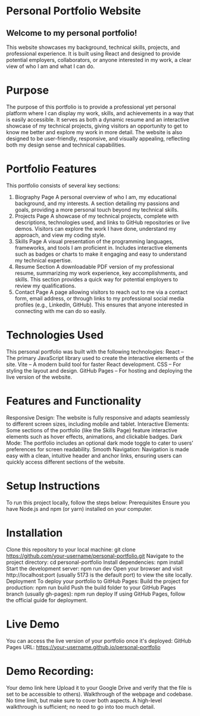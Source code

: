 # Personal Portfolio Website
## Welcome to my personal portfolio! 
This website showcases my background, technical skills, projects, and professional experience. It is built using React and designed to provide potential employers, collaborators, or anyone interested in my work, a clear view of who I am and what I can do.
# Purpose
The purpose of this portfolio is to provide a professional yet personal platform where I can display my work, skills, and achievements in a way that is easily accessible. It serves as both a dynamic resume and an interactive showcase of my technical projects, giving visitors an opportunity to get to know me better and explore my work in more detail. The website is also designed to be user-friendly, responsive, and visually appealing, reflecting both my design sense and technical capabilities.


# Portfolio Features
This portfolio consists of several key sections:
1. Biography Page
A personal overview of who I am, my educational background, and my interests.
A section detailing my passions and goals, providing a more personal touch beyond my technical skills.
2. Projects Page
A showcase of my technical projects, complete with descriptions, technologies used, and links to GitHub repositories or live demos.
Visitors can explore the work I have done, understand my approach, and view my coding style.
3. Skills Page
A visual presentation of the programming languages, frameworks, and tools I am proficient in.
Includes interactive elements such as badges or charts to make it engaging and easy to understand my technical expertise.
4. Resume Section
A downloadable PDF version of my professional resume, summarizing my work experience, key accomplishments, and skills.
This section provides a quick way for potential employers to review my qualifications.
5. Contact Page
A page allowing visitors to reach out to me via a contact form, email address, or through links to my professional social media profiles (e.g., LinkedIn, GitHub).
This ensures that anyone interested in connecting with me can do so easily.

# Technologies Used
This personal portfolio was built with the following technologies:
React – The primary JavaScript library used to create the interactive elements of the site.
Vite – A modern build tool for faster React development.
CSS – For styling the layout and design.
GitHub Pages – For hosting and deploying the live version of the website.

# Features and Functionality
Responsive Design: The website is fully responsive and adapts seamlessly to different screen sizes, including mobile and tablet.
Interactive Elements: Some sections of the portfolio (like the Skills Page) feature interactive elements such as hover effects, animations, and clickable badges.
Dark Mode: The portfolio includes an optional dark mode toggle to cater to users’ preferences for screen readability.
Smooth Navigation: Navigation is made easy with a clean, intuitive header and anchor links, ensuring users can quickly access different sections of the website.

# Setup Instructions
To run this project locally, follow the steps below:
Prerequisites
Ensure you have Node.js and npm (or yarn) installed on your computer.


# Installation
Clone this repository to your local machine:
 git clone https://github.com/your-username/personal-portfolio.git
Navigate to the project directory:
 cd personal-portfolio
Install dependencies:
npm install
Start the development server:
npm run dev
Open your browser and visit http://localhost:port (usually 5173 is the default port) to view the site locally.
Deployment
To deploy your portfolio to GitHub Pages:
Build the project for production:
npm run build
Push the build folder to your GitHub Pages branch (usually gh-pages):
npm run deploy
If using GitHub Pages, follow the official guide for deployment.



# Live Demo
You can access the live version of your portfolio once it's deployed:
GitHub Pages URL:
https://your-username.github.io/personal-portfolio
# Demo Recording:
Your demo link here
Upload it to your Google Drive and verify that the file is set to be accessible to others).
Walkthrough of the webpage and codebase.
No time limit, but make sure to cover both aspects. A high-level walkthrough is sufficient; no need to go into too much detail.

